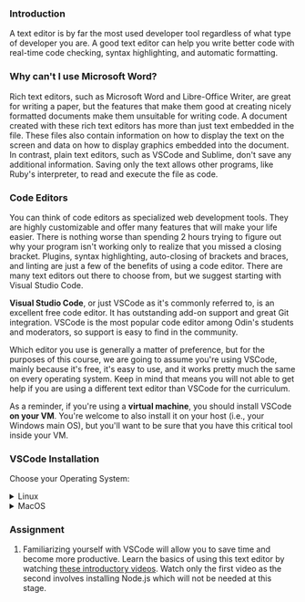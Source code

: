 ### Introduction
A text editor is by far the most used developer tool regardless of what type of developer you are. A good text editor can help you write better code with real-time code checking, syntax highlighting, and automatic formatting.

### Why can't I use Microsoft Word?

Rich text editors, such as Microsoft Word and Libre-Office Writer, are great for writing a paper, but the features that make them good at creating nicely formatted documents make them unsuitable for writing code. A document created with these rich text editors has more than just text embedded in the file. These files also contain information on how to display the text on the screen and data on how to display graphics embedded into the document. In contrast, plain text editors, such as VSCode and Sublime, don't save any additional information. Saving only the text allows other programs, like Ruby's interpreter, to read and execute the file as code.

### Code Editors

You can think of code editors as specialized web development tools. They are highly customizable and offer many features that will make your life easier. There is nothing worse than spending 2 hours trying to figure out why your program isn't working only to realize that you missed a closing bracket. Plugins, syntax highlighting, auto-closing of brackets and braces, and linting are just a few of the benefits of using a code editor. There are many text editors out there to choose from, but we suggest starting with Visual Studio Code.

**Visual Studio Code**, or just VSCode as it's commonly referred to, is an excellent free code editor. It has outstanding add-on support and great Git integration. VSCode is the most popular code editor among Odin's students and moderators, so support is easy to find in the community.

Which editor you use is generally a matter of preference, but for the purposes of this course, we are going to assume you're using VSCode, mainly because it's free, it's easy to use, and it works pretty much the same on every operating system. Keep in mind that means you will not able to get help if you are using a different text editor than VSCode for the curriculum.

As a reminder, if you're using a **virtual machine**, you should install VSCode **on your VM**. You're welcome to also install it on your host (i.e., your Windows main OS), but you'll want to be sure that you have this critical tool inside your VM.

### VSCode Installation

Choose your Operating System:

<details markdown="block">
<summary class="dropDown-header">Linux</summary>

#### Step 1: Download VSCode

   - Open your **Terminal**
   - Run the following command to download the latest **VSCode** `.deb` package

~~~bash
wget -O code-latest.deb 'https://code.visualstudio.com/sha/download?build=stable&os=linux-deb-x64'
~~~

#### Step 2: Install VSCode

   - Enter the following command in your terminal to install the **VSCode** `.deb` package

~~~bash
sudo apt install ./code-latest.deb
~~~

   - If prompted, enter your password

#### Step 3: Delete the installer file

~~~bash
rm code-latest.deb
~~~

#### Step 4: Using VSCode
You can start VSCode in two ways,

   - Click **Visual Studio Code** from the Applications menu
   - **Or**, use the `code` command from the terminal

~~~bash
code
~~~

#### Alternative Installation
More advanced users might want to install VSCode using the built-in `apt` package manager. This allows VSCode to be kept up to date automatically. Instructions on how to set this up can be found on [this webpage](https://code.visualstudio.com/docs/setup/linux).

</details>

<details markdown="block">
<summary class="dropDown-header">MacOS</summary>

#### Step 1: Download VSCode

   - Click [this link](https://code.visualstudio.com/sha/download?build=stable&os=darwin-universal) to automatically download the latest VSCode installer .zip file.

#### Step 2: Install VSCode

   - Open the **Downloads** folder
   - Double click the file **VSCode-darwin-universal.zip** 
   - Drag the **Visual Studio Code.app** icon to the **Applications** folder icon

#### Step 3: Delete the installer file

   - Open **Finder**
   - Go to the **Downloads** folder
   - Drag **VSCode-darwin-universal.zip** to the trash

#### Step 4: Using VSCode

   - Go to your **Applications** folder
   - Double click **Visual Studio Code**

</details>

### Assignment
<div class="lesson-content__panel" markdown="1">

  1. Familiarizing yourself with VSCode will allow you to save time and become more productive. Learn the basics of using this text editor by watching [these introductory videos](https://code.visualstudio.com/docs/introvideos/basics). Watch only the first video as the second involves installing Node.js which will not be needed at this stage.
</div>
